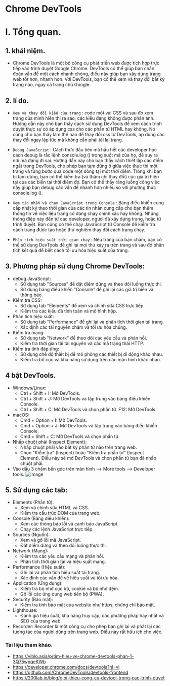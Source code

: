 # Chrome DevTools

# I. Tổng quan.
## 1. khái niệm.
- Chrome DevTools là một bộ công cụ phát triển web được tích hợp trực tiếp vào trình duyệt Google Chrome. DevTools có thể giúp bạn chẩn đoán vấn đề một cách nhanh chóng, điều này giúp bạn xây dựng trang web tốt hơn, nhanh hơn. Với DevTools, bạn có thể xem và thay đổi bất kỳ trang nào, ngay cả trang chủ Google.
## 2. lí do.
- ``Xem và thay đổi kiểu của trang`` : code một vài CSS và sau đó xem trang của mình hiển thị ra sao, các kiểu đang không được phản ánh. Hướng dẫn này cho bạn thấy cách sử dụng DevTools để xem cách trình duyệt thực sự có áp dụng css cho các phần tử HTML hay không. Nó cũng cho bạn thấy làm thế nào để thay đổi css từ DevTools, áp dụng các thay đổi ngay lập tức mà không cần phải tải lại trang.

- ``Debug JavaScript`` :  Cách thức đầu tiên mà hầu hết các developer học cách debug là rắc lệnh console.log () trong suốt mã của họ, để suy ra nơi mã đang đi sai. Hướng dẫn này cho bạn thấy cách thiết lập các điểm ngắt trong DevTools, cho phép bạn tạm dừng ở giữa việc thực thi một trang và từng bước qua code một dòng tại một thời điểm. Trong khi bạn bị tạm dừng, bạn có thể kiểm tra (và thậm chí thay đổi) các giá trị hiện tại của các biến tại thời điểm đó. Bạn có thể thấy rằng luồng công việc này giúp bạn debug các vấn đề nhanh hơn nhiều so với phương thức console.log ().

- ``Xem tin nhắn và chạy JavaScript trong Console`` : Bảng điều khiển cung cấp nhật ký theo thời gian của các tin nhắn cung cấp cho bạn thêm thông tin về việc liệu trang có đang chạy chính xác hay không. Những thông điệp này đến từ các developer, người đã xây dựng trang, hoặc từ trình duyệt. Bạn cũng có thể chạy JavaScript từ Console để kiểm tra cách trang được tạo hoặc thử nghiệm thay đổi cách trang chạy.

- ``Phân tích hiệu suất thời gian chạy`` : Nếu trang của bạn chậm, bạn có thể sử dụng DevTools để ghi lại mọi thứ xảy ra trên trang và sau đó phân tích kết quả để biết cách tối ưu hóa hiệu suất của trang.
## 3. Phương pháp sử dụng Chrome DevTools:
- debug JavaScript:
    + Sử dụng tab "Sources" để đặt điểm dừng và theo dõi luồng thực thi.
    + Sử dụng bảng điều khiển "Console" để ghi lại các giá trị biến và thông báo.
- Kiểm tra CSS:
    + Sử dụng tab "Elements" để xem và chỉnh sửa CSS trực tiếp.
    + Kiểm tra các kiểu đã tính toán và mô hình hộp.
- Phân tích hiệu suất:
    + Sử dụng tab "Performance" để ghi lại và phân tích thời gian tải trang.
    + Xác định các tài nguyên chậm và tối ưu hóa chúng.
- Kiểm tra mạng:
    + Sử dụng tab "Network" để theo dõi các yêu cầu và phản hồi.
    + Kiểm tra thời gian tải tài nguyên và các mã trạng thái HTTP.
- Kiểm tra tính đáp ứng:
    + Sử dụng chế độ thiết bị để mô phỏng các thiết bị di động khác nhau.
    + Kiểm tra bố cục và khả năng sử dụng trên các màn hình khác nhau.
## 4 bật DevTools.
- Windows/Linux:
    + Ctrl + Shift + I: Mở DevTools.
    + Ctrl + Shift + J: Mở DevTools và tập trung vào bảng điều khiển Console.
    + Ctrl + Shift + C: Mở DevTools và chọn phần tử.
F12: Mở DevTools.
- macOS:
    + Cmd + Option + I: Mở DevTools.
    + Cmd + Option + J: Mở DevTools và tập trung vào bảng điều khiển Console.
    + Cmd + Shift + C: Mở DevTools và chọn phần tử.
- Nhấp chuột phải (Inspect Element):
    + Nhấp chuột phải vào bất kỳ phần tử nào trên trang web.
    + Chọn "Kiểm tra" (Inspect) hoặc "Kiểm tra phần tử" (Inspect Element). Điều này sẽ mở DevTools và chọn phần tử bạn đã nhấp chuột phải.
- Vào dấu 3 chấm bền góc trên màn hình --> More tools --> Developer tools.
![image](https://github.com/user-attachments/assets/b4ea4ba4-6f4c-4ba7-8b24-4da40347cef5)
## 5. Sử dụng các tab:
- Elements (Phần tử):
    + Xem và chỉnh sửa HTML và CSS.
    + Kiểm tra cấu trúc DOM của trang web.
- Console (Bảng điều khiển):
    + Xem các thông báo lỗi và cảnh báo JavaScript.
    + Chạy các lệnh JavaScript trực tiếp.
- Sources (Nguồn):
    + Xem và gỡ lỗi mã JavaScript.
    + Đặt điểm dừng và theo dõi luồng thực thi.
- Network (Mạng):
    + Kiểm tra các yêu cầu mạng và phản hồi.
    + Phân tích thời gian tải và hiệu suất mạng.
- Performance (Hiệu suất):
    + Ghi lại và phân tích hiệu suất tải trang.
    + Xác định các vấn đề về hiệu suất và tối ưu hóa.
- Application (Ứng dụng):
    + Kiểm tra bộ nhớ cục bộ, cookie và bộ nhớ đệm.
    + Gỡ lỗi các ứng dụng web tiến bộ (PWA).
- Security (Bảo mật):
    + Kiểm tra tính bảo mật của website như https, chứng chỉ bảo mật.
- Lighthouse:
    + Đánh giá hiệu suất, khả năng truy cập, các phương pháp hay nhất và SEO của trang web.
- Recorder: Recorder là một công cụ cho phép bạn ghi lại và phát lại các tương tác của người dùng trên trang web. Điều này rất hữu ích cho việc.

### Tài liệu tham khảo.
- https://viblo.asia/p/tim-hieu-ve-chrome-devtools-phan-1-3Q75wpqeKWb
- https://developer.chrome.com/docs/devtools?hl=vi
- https://github.com/ChromeDevTools/devtools-frontend
- https://200lab.io/blog/gioi-thieu-cong-cu-devtool-trong-cac-trinh-duyet
